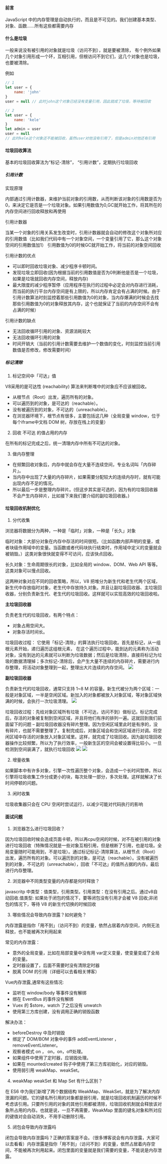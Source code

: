 #### 前言
JavaScript 中的内存管理是自动执行的，而且是不可见的。我们创建基本类型、对象、函数……所有这些都需要内存

#### 什么是垃圾
一般来说没有被引用的对象就是垃圾（访问不到），就是要被清除， 有个例外如果几个对象引用形成一个环，互相引用，但根访问不到它们，这几个对象也是垃圾，也要被清除。

例如
```js
// 1
let user = {
    name: 'john'
}
user = null // 此时john这个对象已经没有变量引用，因此就成了垃圾，等待被回收

// 2
let user = {
    name: 'kele'
}
let admin = user
user = null
// 此时kele这个对象还不能被回收，虽然user对他没有引用了，但是admin对他还有引用
```

#### 垃圾回收算法
基本的垃圾回收算法为“标记-清除”， “引用计数”，定期执行垃圾回收

##### 引用计数
实现原理

内部通过引用计数器，来维护当前对象的引用数，从而判断该对象的引用数是否为0，来决定它是否是一个垃圾对象。如果引用数值为0,GC就开始工作，将其所在的内存空间进行回收释放和再使用

引用计数器

当某一个对象的引用关系发生改变时，引用计数器就会自动的修改这个对象所对应的引用数值（比如我们代码中有一个对象空间，一个变量引用了它，那么这个对象空间的引用数值加1） 引用数值为0的时候GC就开始工作，将当前的对象空间回收

引用计数的优点
* 可以即时回收垃圾对象、减少程序卡顿时间。
* 发现垃圾立即回收(因为根据当前的引用数值是否为0判断他是否是一个垃圾，如果是垃圾就回收内存空间，释放内存)
* 最大限度的减少程序暂停（应用程序在执行的过程中必定会对内存进行消耗，而当前的执行平台内存空间是有上限的，所以内存肯定会有占满的时候。由于引用计数算法时刻监控着那些引用数值为0的对象，当内存爆满的时候会去找那些引用数值为0的对象释放其内存，这个也就保证了当前的内存空间不会有占满的时候）

引用计数的缺点
* 无法回收循环引用的对象、资源消耗较大
* 无法回收循环引用的对象
* 时间开销大（当前的引用计数需要去维护一个数值的变化，时刻监控当前引用数值是否修改，修改需要时间）

##### 标记清除
1. 标记空间中「可达」值

V8采用的是可达性 (reachability) 算法来判断堆中的对象应不应该被回收。

* 从根节点（Root）出发，遍历所有的对象。
* 可以遍历到的对象，是可达的（reachable）。
* 没有被遍历到的对象，不可达的（unreachable）。
* 在浏览器环境下，根节点有很多，主要包括这几种（全局变量 window，位于每个iframe中文档 DOM 树，存放在栈上的变量）

2. 回收 不可达 的值占用的内存

在所有的标记完成之后，统一清理内存中所有不可达的对象。

3. 做内存整理
* 在频繁回收对象后，内存中就会存在大量不连续空间，专业名词叫「内存碎片」。
* 当内存中出现了大量的内存碎片，如果需要分配较大的连续内存时，就有可能出现内存不足的情况。
* 所以最后一步是整理内存碎片。(但这步其实是可选的，因为有的垃圾回收器不会产生内存碎片，比如接下来我们要介绍的副垃圾回收器。)

#### 垃圾回收机制优化
1. 分代收集

浏览器将数据分为两种，一种是「临时」对象，一种是「长久」对象

临时对象：大部分对象在内存中存活的时间很短。（比如函数内部声明的变量，或者块级作用域中的变量。当函数或者代码块执行结束时，作用域中定义的变量就会被销毁。）这类对象很快就变得不可访问，应该快点回收。

长久对象：生命周期很长的对象，比如全局的 window、DOM、Web API 等等。这类对象可以慢点回收。

这两种对象对应不同的回收策略，所以，V8 把堆分为新生代和老生代两个区域， 新生代中存放临时对象，老生代中存放持久对象。并且让副垃圾回收器、主垃圾回收器，分别负责新生代、老生代的垃圾回收。这样就可以实现高效的垃圾回收啦。

**主垃圾回收器**

负责老生代的垃圾回收，有两个特点：

* 对象占用空间大。
* 对象存活时间长。

垃圾回收过程： 它使用「标记-清除」的算法执行垃圾回收。首先是标记，从一组根元素开始，递归遍历这组根元素， 在这个遍历过程中，能到达的元素称为活动对象，没有到达的元素就可以判断为垃圾数据；然后是垃圾清除，直接将标记为垃圾的数据清理掉；多次标记-清除后，会产生大量不连续的内存碎片，需要进行内存整理，将活动对象整理到一起，整理出大片连续的内存空间。
![](https://img-blog.csdnimg.cn/20201011152140847.png?x-oss-process=image/watermark,type_ZmFuZ3poZW5naGVpdGk,shadow_10,text_aHR0cHM6Ly9ibG9nLmNzZG4ubmV0L3dlaXhpbl80NTI5NTI2Mg==,size_16,color_FFFFFF,t_70#pic_center)

**副垃圾回收器**

负责新生代的垃圾回收，通常只支持 1~8 M 的容量。新生代被分为两个区域：一般是对象区域，一半是空闲区域。新加入的对象都被放入对象区域，等对象区域快满的时候，会执行一次垃圾清理。
![](https://img-blog.csdnimg.cn/20201011152217646.png?x-oss-process=image/watermark,type_ZmFuZ3poZW5naGVpdGk,shadow_10,text_aHR0cHM6Ly9ibG9nLmNzZG4ubmV0L3dlaXhpbl80NTI5NTI2Mg==,size_16,color_FFFFFF,t_70#pic_center)

垃圾回收过程：先给对象区域所有垃圾（不可达，访问不到）做标记。标记完成后，存活的对象被复制到空闲区域，并且将他们有序的排列一遍。这就回到我们前面留下的问题 – 副垃圾回收器没有碎片整理。因为空闲区域里此时是有序的，没有碎片，也就不需要整理了。复制完成后，对象区域会和空闲区域进行对调。将空闲区域中存活的对象放入对象区域里。这样，就完成了垃圾回收。因为副垃圾回收器操作比较频繁，所以为了执行效率，一般新生区的空间会被设置得比较小。一旦检测到空间装满了，就执行垃圾回收
![](https://img-blog.csdnimg.cn/20201011152249210.png?x-oss-process=image/watermark,type_ZmFuZ3poZW5naGVpdGk,shadow_10,text_aHR0cHM6Ly9ibG9nLmNzZG4ubmV0L3dlaXhpbl80NTI5NTI2Mg==,size_16,color_FFFFFF,t_70#pic_center)
![](https://img-blog.csdnimg.cn/20201011152306303.png?x-oss-process=image/watermark,type_ZmFuZ3poZW5naGVpdGk,shadow_10,text_aHR0cHM6Ly9ibG9nLmNzZG4ubmV0L3dlaXhpbl80NTI5NTI2Mg==,size_16,color_FFFFFF,t_70#pic_center)

2. 增量收集

如果脚本中有许多对象，引擎一次性遍历整个对象，会造成一个长时间暂停。所以引擎将垃圾收集工作分成更小的块，每次处理一部分，多次处理。这样就解决了长时间停顿的问题。

3. 闲时收集

垃圾收集器只会在 CPU 空闲时尝试运行，以减少可能对代码执行的影响

#### 面试问题
1. 浏览器怎么进行垃圾回收？

因为垃圾回收时候会造成页面卡顿，所以再cpu空闲的时候，对不在被引用的对象进行垃圾回收（特殊情况就是一些对象互相引用，但是根断了引用，也是垃圾。全局变量随时可能用到，不是垃圾）。通过标记标记-清除算法，从根节点（Root）出发，遍历所有的对象。可以遍历到的对象，是可达（reachable）。没有被遍历到的对象，不可达的（unreachable），回收「不可达」的值所占据的内存。最后进行内存整理。

2. 浏览器中不同类型变量的内存都是何时释放？

javascritp 中类型：值类型，引用类型。引用类型：在没有引用之后。通过v8自动回收.值类型: 如果处于闭包的情况下，要等闭包没有引用才会被 V8 回收;非闭包的情况下，等待 V8 的新生代切换的时候回收

3. 哪些情况会导致内存泄露？如何避免？

内存泄露是指你「用不到」（访问不到）的变量，依然占居着内存空间，内侧无法释放，也不能被再次利用起来

常见的内存泄露：

* 意外的全局变量，比如在局部变量中没有用 var定义变量，使变量变成了全局的变量。
* 定时器设置了，后面不需要时没有清除定时器
* 脱离 DOM 的引用（详细可以去看相关博客）

Vue内存泄露,通常有这些情况:
* 监听在 window/body 等事件没有解绑
* 绑在 EventBus 的事件没有解绑
* Vuex 的 $store，watch 了之后没有 unwatch
* 使用第三方库创建，没有调用正确的销毁函数

解决办法：
* beforeDestroy 中及时销毁
* 绑定了 DOM/BOM 对象中的事件 addEventListener ，removeEventListener。
* 观察者模式 on ， on，on，off处理。
* 如果组件中使用了定时器，应销毁处理。
* 如果在 mounted/created 钩子中使用了第三方库初始化，对应的销毁。
* 使用弱引用 weakMap、weakSet。

4. weakMap weakSet 和 Map Set 有什么区别？

在 ES6 中为我们新增了两个数据结构 WeakMap、WeakSet，就是为了解决内存泄漏的问题。它的键名所引用的对象都是弱引用，就是垃圾回收机制遍历的时候不考虑该引用。只要所引用的对象的其他引用都被清除，垃圾回收机制就会释放该对象所占用的内存。也就是说，一旦不再需要，WeakMap 里面的键名对象和所对应的键值对会自动消失，不用手动删除引用。

5. 闭包会导致内存泄露吗

闭包会导致内存泄露吗？正确的答案是不会。（很多博客说会有内存泄露，大家可以去看看）内存泄露是指你「用不到」（访问不到）的变量，依然占居着内存空间，不能被再次利用起来。闭包里面的变量就是我们需要的变量，不能说是内存泄露。
